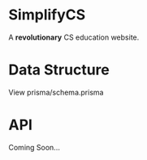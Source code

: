 # SimplifyCS

A **revolutionary** CS education website.

# Data Structure
View prisma/schema.prisma

# API
Coming Soon...